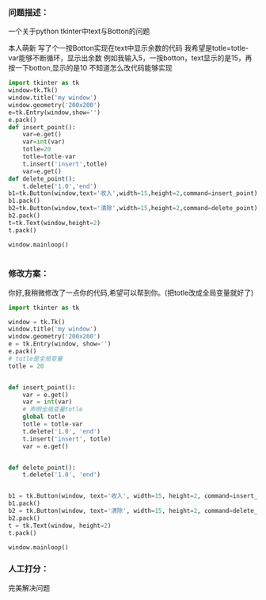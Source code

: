 ### 问题描述：
<p>一个关于python tkinter中text与Botton的问题</p>
本人萌新
写了个一按Botton实现在text中显示余数的代码
我希望是totle=totle-var能够不断循环，显示出余数
例如我输入5，一按botton，text显示的是15，再按一下botton,显示的是10
不知道怎么改代码能够实现

```python
import tkinter as tk
window=tk.Tk()
window.title('my window')
window.geometry('200x200')
e=tk.Entry(window,show='')
e.pack()
def insert_point():
    var=e.get() 
    var=int(var)
    totle=20
    totle=totle-var
    t.insert('insert',totle)
    var=e.get()
def delete_point():
    t.delete('1.0','end')
b1=tk.Button(window,text='收入',width=15,height=2,command=insert_point)
b1.pack()
b2=tk.Button(window,text='清除',width=15,height=2,command=delete_point)
b2.pack()
t=tk.Text(window,height=2)    
t.pack()

window.mainloop()
 
```

### 修改方案：
你好,我稍微修改了一点你的代码,希望可以帮到你。(把totle改成全局变量就好了)

```python
import tkinter as tk

window = tk.Tk()
window.title('my window')
window.geometry('200x200')
e = tk.Entry(window, show='')
e.pack()
# totle是全局变量
totle = 20


def insert_point():
    var = e.get()
    var = int(var)
    # 声明全局变量totle
    global totle
    totle = totle-var
    t.delete('1.0', 'end')
    t.insert('insert', totle)
    var = e.get()


def delete_point():
    t.delete('1.0', 'end')


b1 = tk.Button(window, text='收入', width=15, height=2, command=insert_point)
b1.pack()
b2 = tk.Button(window, text='清除', width=15, height=2, command=delete_point)
b2.pack()
t = tk.Text(window, height=2)
t.pack()

window.mainloop()


```

### 人工打分：
完美解决问题
